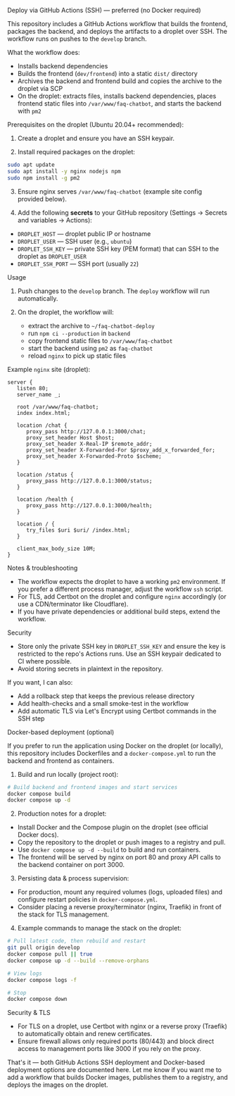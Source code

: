 Deploy via GitHub Actions (SSH) — preferred (no Docker required)

This repository includes a GitHub Actions workflow that builds the frontend, packages the backend, and deploys the artifacts to a droplet over SSH. The workflow runs on pushes to the `develop` branch.

What the workflow does:

- Installs backend dependencies
- Builds the frontend (`dev/frontend`) into a static `dist/` directory
- Archives the backend and frontend build and copies the archive to the droplet via SCP
- On the droplet: extracts files, installs backend dependencies, places frontend static files into `/var/www/faq-chatbot`, and starts the backend with `pm2`

Prerequisites on the droplet (Ubuntu 20.04+ recommended):

1. Create a droplet and ensure you have an SSH keypair.

2. Install required packages on the droplet:

```bash
sudo apt update
sudo apt install -y nginx nodejs npm
sudo npm install -g pm2
```

3. Ensure nginx serves `/var/www/faq-chatbot` (example site config provided below).

4. Add the following **secrets** to your GitHub repository (Settings → Secrets and variables → Actions):

- `DROPLET_HOST` — droplet public IP or hostname
- `DROPLET_USER` — SSH user (e.g., `ubuntu`)
- `DROPLET_SSH_KEY` — private SSH key (PEM format) that can SSH to the droplet as `DROPLET_USER`
- `DROPLET_SSH_PORT` — SSH port (usually `22`)

Usage

1. Push changes to the `develop` branch. The `deploy` workflow will run automatically.

2. On the droplet, the workflow will:

   - extract the archive to `~/faq-chatbot-deploy`
   - run `npm ci --production` in `backend`
   - copy frontend static files to `/var/www/faq-chatbot`
   - start the backend using `pm2` as `faq-chatbot`
   - reload `nginx` to pick up static files

Example `nginx` site (droplet):

```nginx
server {
   listen 80;
   server_name _;

   root /var/www/faq-chatbot;
   index index.html;

   location /chat {
      proxy_pass http://127.0.0.1:3000/chat;
      proxy_set_header Host $host;
      proxy_set_header X-Real-IP $remote_addr;
      proxy_set_header X-Forwarded-For $proxy_add_x_forwarded_for;
      proxy_set_header X-Forwarded-Proto $scheme;
   }

   location /status {
      proxy_pass http://127.0.0.1:3000/status;
   }

   location /health {
      proxy_pass http://127.0.0.1:3000/health;
   }

   location / {
      try_files $uri $uri/ /index.html;
   }

   client_max_body_size 10M;
}
```

Notes & troubleshooting

- The workflow expects the droplet to have a working `pm2` environment. If you prefer a different process manager, adjust the workflow `ssh` script.
- For TLS, add Certbot on the droplet and configure `nginx` accordingly (or use a CDN/terminator like Cloudflare).
- If you have private dependencies or additional build steps, extend the workflow.

Security

- Store only the private SSH key in `DROPLET_SSH_KEY` and ensure the key is restricted to the repo's Actions runs. Use an SSH keypair dedicated to CI where possible.
- Avoid storing secrets in plaintext in the repository.

If you want, I can also:

- Add a rollback step that keeps the previous release directory
- Add health-checks and a small smoke-test in the workflow
- Add automatic TLS via Let's Encrypt using Certbot commands in the SSH step

Docker-based deployment (optional)

If you prefer to run the application using Docker on the droplet (or locally), this repository includes Dockerfiles and a `docker-compose.yml` to run the backend and frontend as containers.

1. Build and run locally (project root):

```bash
# Build backend and frontend images and start services
docker compose build
docker compose up -d
```

2. Production notes for a droplet:

- Install Docker and the Compose plugin on the droplet (see official Docker docs).
- Copy the repository to the droplet or push images to a registry and pull.
- Use `docker compose up -d --build` to build and run containers.
- The frontend will be served by nginx on port 80 and proxy API calls to the backend container on port 3000.

3. Persisting data & process supervision:

- For production, mount any required volumes (logs, uploaded files) and configure restart policies in `docker-compose.yml`.
- Consider placing a reverse proxy/terminator (nginx, Traefik) in front of the stack for TLS management.

4. Example commands to manage the stack on the droplet:

```bash
# Pull latest code, then rebuild and restart
git pull origin develop
docker compose pull || true
docker compose up -d --build --remove-orphans

# View logs
docker compose logs -f

# Stop
docker compose down
```

Security & TLS

- For TLS on a droplet, use Certbot with nginx or a reverse proxy (Traefik) to automatically obtain and renew certificates.
- Ensure firewall allows only required ports (80/443) and block direct access to management ports like 3000 if you rely on the proxy.

That's it — both GitHub Actions SSH deployment and Docker-based deployment options are documented here. Let me know if you want me to add a workflow that builds Docker images, publishes them to a registry, and deploys the images on the droplet.
